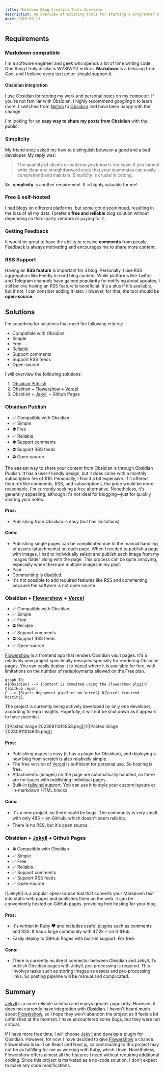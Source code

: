 ```yaml
---
title: Markdown Blog Creation Tools Overview
description: An overview of existing tools for starting a programmer's blog
date: 2023-09-11
---
```

## Requirements  
  
### Markdown compatible  
  
I'm a software engineer and geek who spends a lot of time writing code. One thing I truly dislike is WYSIWYG editors. **Markdown** is a blessing from God, and I believe every text editor should support it.   
  
#### Obsidian integration  
  
I use [Obsidian](obsidian.md) for storing my work and personal notes on my computer. If you're not familiar with Obsidian, I highly recommend googling it to learn more. I switched from [Notion](https://www.notion.so/) to [Obsidian](obsidian.md) and have been happy with the change.  

I'm looking for an **easy way to share my posts from Obsidian** with the public.
### Simplicity  
  
My friend once asked me how to distinguish between a good and a bad developer. My reply was:
  
> The quantity of idioms or patterns you know is irrelevant if you cannot write clear and straightforward code that your teammates can easily comprehend and maintain. Simplicity is crucial in coding.
  
So, **simplicity** is another requirement. It is highly valuable for me!  
  
### Free & self-hosted  
  
I had blogs on different platforms, but some got discontinued, resulting in the loss of all my data. I prefer a **free and reliable** blog solution without depending on third-party vendors or paying for it.  
  
### Getting Feedback  
  
It would be great to have the ability to receive **comments** from people. Feedback is always motivating and encourages me to share more content.  

### RSS Support

Having an **RSS feature** is important for a blog. Personally, I use RSS aggregators like Feedly to read blog content. While platforms like Twitter and Telegram channels have gained popularity for notifying about updates, I still believe having an RSS feature is beneficial. It's a plus if it's available, but if not, I can consider adding it later. However, for that, the tool should be **open-source**.
## Solutions  

I'm searching for solutions that meet the following criteria:

-  Compatible with Obsidian
-  Simple
-  Free
-  Reliable
-  Support comments
-  Support RSS feeds
- Open-source

I will overview the following solutions:

1. [Obsidian Publish](https://obsidian.md/publish)  
2. Obsidian + [Flowershow](https://flowershow.app/) + [Vercel](https://vercel.com)   
3. Obsidian + [Jekyll](https://jekyllrb.com/) + Github Pages  
  
### [Obsidian Publish](https://obsidian.md/publish)  

- ✅ Compatible with Obsidian 
- ✅ Simple
- ⛔ Free
- ✅ Reliable
- ⛔ Support comments
- ⛔ Support RSS feeds
- ⛔ Open-source
  
The easiest way to share your content from Obsidian is through Obsidian Publish. It has a user-friendly design, but it does come with a monthly subscription fee of $10. Personally, I find it a bit expensive. If it offered features like comments, RSS, and subscriptions, the price would be more reasonable. I'm currently seeking a free alternative. Nonetheless, it's generally appealing, although it's not ideal for blogging—just for quickly sharing your notes.
  
#### Pros:   
  
- Publishing from Obsidian is easy (but has limitations)  
  
#### Cons:  
  
- Publishing single pages can be complicated due to the manual handling of assets (attachments) on each page. When I needed to publish a page with images, I had to individually select and publish each image from my images folder along with the page. This process can be quite annoying, especially when there are multiple images in my post.
- Paid.
- Commenting is disabled.
- It's not possible to add required features like RSS and commenting because the software is not open source.

### Obsidian + [Flowershow](https://flowershow.app/) + [Vercel](https://vercel.com)  

- ✅ Compatible with Obsidian
- ✅ Simple
- ✅ Free
- ⛔ Reliable
- ✅ Support comments
- ⛔ Support RSS feeds
- ✅ Open-source

[Flowershow](https://flowershow.app/) is a frontend app that renders Obsidian vault pages. It's a relatively new project specifically designed specially for rendering Obsidian pages. You can easily deploy it to [Vercel](https://vercel.com) where it is available for free, with limitations on the number of redeployments allowed on the Free plan.  
  
```mermaid  
graph TD;  
A[Obsidian] --> |Content is commited using the Flowershow plugin| C[GitHub repo];  
C --> |Starts depoyment pipeline on Vercel| D[Vercel frontend hosting];  
```  

The project is currently being actively developed by only one developer, according to repo Insights. Hopefully, it will not be shut down as it appears to have potential.

![[Pasted image 20230911014858.png]]
![[Pasted image 20230911014605.png]]
#### Pros:  
  
- Publishing pages is easy (it has a plugin for Obsidian), and deploying a new blog from scratch is also relatively simple.  
- The free version of [Vercel](https://vercel.com) is sufficient for personal use. So hosting is free.
- Attachments (images) on the page are automatically handled, so there are no issues with publishing individual pages.
- Built-in [tailwind](https://tailwindcss.com/) support. You can use it to style your custom layouts or in-markdown HTML blocks.
  
#### Cons:  
  
- It's a new project, so there could be bugs. The community is very small with only 485 ⭐ on GitHub, which doesn't seem reliable.
- There is no RSS, but it's open source.

### Obsidian + [Jekyll](https://jekyllrb.com/) + Github Pages  

- ⛔ Compatible with Obsidian
- ✅ Simple
- ✅ Free
- ✅ Reliable
- ✅ Support comments
- ✅ Support RSS feeds
- ✅ Open-source
    
[[Jekyll]] is a popular open-source tool that converts your Markdown text into static web pages and publishes them on the web. It can be conveniently hosted on GitHub pages, providing free hosting for your blog.  
  
#### Pros:  
  
- It's written in Ruby ❤️ and includes useful plugins such as comments and RSS. It has a large community with 47.2k ⭐ on GitHub.  
- Easily deploy to GitHub Pages with built-in support. For free.
#### Cons:  
  
- There is currently no direct connector between Obsidian and Jekyll. To publish Obsidian pages with Jekyll, pre-processing is required. This involves tasks such as storing images as assets and pre-processing links. So posting pipeline will be manual and complicated. 
  
## Summary  
  
[Jekyll](https://jekyllrb.com/) is a more reliable solution and enjoys greater popularity. However, it does not currently have integration with Obsidian. I haven't heard much about [Flowershow](https://flowershow.app/), so I hope they won't abandon the project as it feels a bit unfinished at the moment. I have encountered some bugs, but they were not critical.

If I have more free time, I will choose [Jekyll](https://jekyllrb.com/) and develop a plugin for Obsidian. However, for now, I have decided to give [Flowershow](https://flowershow.app/) a chance. Flowershow is built on React and Next.js, so contributing to this project may not be as fulfilling for me as working with Ruby, which I love. Nonetheless, Flowershow offers almost all the features I need without requiring additional coding. Since this project is marketed as a no-code solution, I don't expect to make any code modifications.